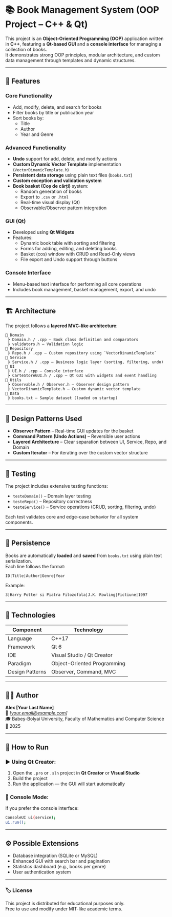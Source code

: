 # 📚 Book Management System (OOP Project – C++ & Qt)

This project is an **Object-Oriented Programming (OOP)** application written in **C++**, featuring a **Qt-based GUI** and a **console interface** for managing a collection of books.  
It demonstrates strong OOP principles, modular architecture, and custom data management through templates and dynamic structures.

---

## 🚀 Features

### Core Functionality
- Add, modify, delete, and search for books  
- Filter books by title or publication year  
- Sort books by:
  - Title  
  - Author  
  - Year and Genre  

### Advanced Functionality
- **Undo** support for add, delete, and modify actions  
- **Custom Dynamic Vector Template** implementation (`VectorDinamicTemplate.h`)  
- **Persistent data storage** using plain text files (`books.txt`)  
- **Custom exception and validation system**  
- **Book basket (Coș de cărți)** system:
  - Random generation of books
  - Export to `.csv` or `.html`  
  - Real-time visual display (Qt)
  - Observable/Observer pattern integration  

### GUI (Qt)
- Developed using **Qt Widgets**
- Features:
  - Dynamic book table with sorting and filtering
  - Forms for adding, editing, and deleting books
  - Basket (cos) window with CRUD and Read-Only views
  - File export and Undo support through buttons

### Console Interface
- Menu-based text interface for performing all core operations  
- Includes book management, basket management, export, and undo  

---

## 🏗️ Architecture

The project follows a **layered MVC-like architecture**:

```
📂 Domain
 ┣ Domain.h / .cpp – Book class definition and comparators
 ┣ validators.h – Validation logic
📂 Repository
 ┣ Repo.h / .cpp – Custom repository using `VectorDinamicTemplate`
📂 Service
 ┣ Service.h / .cpp – Business logic layer (sorting, filtering, undo)
📂 UI
 ┣ UI.h / .cpp – Console interface
 ┣ CarteStoreGUI.h / .cpp – Qt GUI with widgets and event handling
📂 Utils
 ┣ Observable.h / Observer.h – Observer design pattern
 ┣ VectorDinamicTemplate.h – Custom dynamic vector template
📂 Data
 ┣ books.txt – Sample dataset (loaded on startup)
```

---

## 🧩 Design Patterns Used
- **Observer Pattern** – Real-time GUI updates for the basket  
- **Command Pattern (Undo Actions)** – Reversible user actions  
- **Layered Architecture** – Clear separation between UI, Service, Repo, and Domain  
- **Custom Iterator** – For iterating over the custom vector structure  

---

## 🧪 Testing

The project includes extensive testing functions:
- `testeDomain()` – Domain layer testing  
- `testeRepo()` – Repository correctness  
- `testeService()` – Service operations (CRUD, sorting, filtering, undo)

Each test validates core and edge-case behavior for all system components.

---

## 💾 Persistence

Books are automatically **loaded** and **saved** from `books.txt` using plain text serialization.  
Each line follows the format:

```
ID|Title|Author|Genre|Year
```

Example:
```
3|Harry Potter si Piatra Filozofala|J.K. Rowling|Fictiune|1997
```

---

## 🧰 Technologies

| Component | Technology |
|------------|-------------|
| Language | C++17 |
| Framework | Qt 6 |
| IDE | Visual Studio / Qt Creator |
| Paradigm | Object-Oriented Programming |
| Design Patterns | Observer, Command, MVC |

---

## 👨‍💻 Author

**Alex [Your Last Name]**  
📧 *[your.email@example.com]*  
🎓 Babeș-Bolyai University, Faculty of Mathematics and Computer Science  
📅 2025  

---

## 🏁 How to Run

### ▶️ Using Qt Creator:
1. Open the `.pro` or `.sln` project in **Qt Creator** or **Visual Studio**  
2. Build the project  
3. Run the application — the GUI will start automatically  

### 💬 Console Mode:
If you prefer the console interface:
```bash
ConsoleUI ui(service);
ui.run();
```

---

## ⚙️ Possible Extensions
- Database integration (SQLite or MySQL)  
- Enhanced GUI with search bar and pagination  
- Statistics dashboard (e.g., books per genre)  
- User authentication system  

---

### 🏷️ License
This project is distributed for educational purposes only.  
Free to use and modify under MIT-like academic terms.

